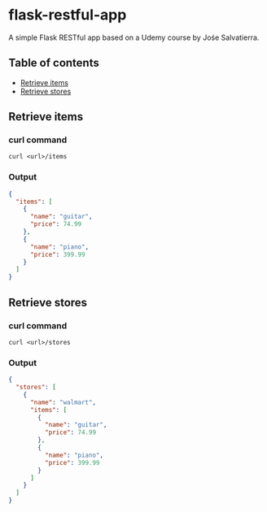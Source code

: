 # flask-restful-app

A simple Flask RESTful app based on a Udemy course by Jośe Salvatierra.

## Table of contents

- [Retrieve items](#Retrieve-items)
- [Retrieve stores](#Retrieve-stores)

## Retrieve items

### curl command

```console
curl <url>/items
```

### Output

```json
{
  "items": [
    {
      "name": "guitar",
      "price": 74.99
    },
    {
      "name": "piano",
      "price": 399.99
    }
  ]
}
```

## Retrieve stores

### curl command

```console
curl <url>/stores
```

### Output

```json
{
  "stores": [
    {
      "name": "walmart",
      "items": [
        {
          "name": "guitar",
          "price": 74.99
        },
        {
          "name": "piano",
          "price": 399.99
        }
      ]
    }
  ]
}
```

